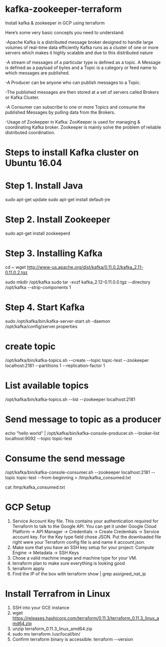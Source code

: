 # kafka-zookeeper-terraform
Install kafka &amp; zookeeper in GCP using terraform

Here’s some very basic concepts you need to understand:

-Apache Kafka is a distributed message broker designed to handle large volumes of real-time data efficiently Kafka runs as a cluster of one or more servers which makes it highly scalable and due to this distributed nature

-A stream of messages of a particular type is defined as a topic. A Message is defined as a payload of bytes and a Topic is a category or feed name to which messages are published.

-A Producer can be anyone who can publish messages to a Topic.

-The published messages are then stored at a set of servers called Brokers or Kafka Cluster.

-A Consumer can subscribe to one or more Topics and consume the published Messages by pulling data from the Brokers.

-Usage of Zookepper in Kafka: ZooKeeper is used for managing & coordinating Kafka broker. Zookeeper is mainly solve the problem of reliable distributed coordination.

# Steps to install Kafka cluster on Ubuntu 16.04

# Step 1. Install Java

 sudo apt-get update
 sudo apt-get install default-jre

# Step 2. Install Zookeeper
 sudo apt-get install zookeeperd

# Step 3. Installing Kafka
 cd ~
 wget http://www-us.apache.org/dist/kafka/0.11.0.2/kafka_2.11-0.11.0.2.tgz

 sudo mkdir /opt/kafka
 sudo tar -xvzf kafka_2.12-0.11.0.0.tgz --directory /opt/kafka --strip-components 1

# Step 4. Start Kafka

 sudo /opt/kafka/bin/kafka-server-start.sh -daemon /opt/kafka/config/server.properties
 
# create topic 

 /opt/kafka/bin/kafka-topics.sh --create --topic topic-test --zookeeper localhost:2181 --partitions 1 --replication-factor 1

# List available topics

 /opt/kafka/bin/kafka-topics.sh --list --zookeeper localhost:2181

# Send message to topic as a producer

 echo "hello world" | /opt/kafka/bin/kafka-console-producer.sh --broker-list localhost:9092 --topic topic-test

# Consume the send message

/opt/kafka/bin/kafka-console-consumer.sh --zookeeper localhost:2181 --topic topic-test --from-beginning > /tmp/kafka_consumed.txt

cat /tmp/kafka_consumed.txt



# GCP Setup 

1.	Service Account Key file.
This contains your authentication required for Terraform to talk to the Google API.
You can get it under Google Cloud Platform -> API Manager -> Credentials -> Create Credentials -> Service account key.
For the Key type field chose JSON. Put the downloaded file right were your Terraform config file is and name it account.json.
2.	Make sure that you have an SSH key setup for your project: Compute Engine -> Metadata -> SSH Keys
3.	Chose a valid machine image and machine type for your VM.
4.	terraform plan to make sure everything is looking good
5.	terraform apply
6.	Find the IP of the box with terraform show | grep assigned_nat_ip


# Install Terrafrom in Linux 

1. SSH into your GCE instance
2. wget https://releases.hashicorp.com/terraform/0.11.3/terraform_0.11.3_linux_amd64.zip
3. unzip terraform_0.11.3_linux_amd64.zip
4. sudo mv terraform /usr/local/bin/
5. Confirm terraform binary is accessible: terraform --version


